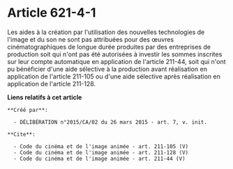 # Article 621-4-1

Les aides à la création par l'utilisation des nouvelles technologies de l'image et du son ne sont pas attribuées pour des
œuvres cinématographiques de longue durée produites par des entreprises de production soit qui n'ont pas été autorisées à
investir les sommes inscrites sur leur compte automatique en application de l'article 211-44, soit qui n'ont pu bénéficier
d'une aide sélective à la production avant réalisation en application de l'article 211-105 ou d'une aide sélective après
réalisation en application de l'article 211-128.

**Liens relatifs à cet article**

	**Créé par**:

	  - DÉLIBÉRATION n°2015/CA/02 du 26 mars 2015 - art. 7, v. init.

	**Cite**:

	  - Code du cinéma et de l'image animée - art. 211-105 (V)
	  - Code du cinéma et de l'image animée - art. 211-128 (V)
	  - Code du cinéma et de l'image animée - art. 211-44 (V)
